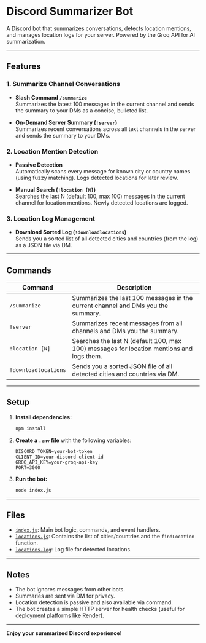 # Discord Summarizer Bot

A Discord bot that summarizes conversations, detects location mentions, and manages location logs for your server. Powered by the Groq API for AI summarization.

---

## Features

### 1. Summarize Channel Conversations
- **Slash Command `/summarize`**  
  Summarizes the latest 100 messages in the current channel and sends the summary to your DMs as a concise, bulleted list.

- **On-Demand Server Summary (`!server`)**  
  Summarizes recent conversations across all text channels in the server and sends the summary to your DMs.

### 2. Location Mention Detection
- **Passive Detection**  
  Automatically scans every message for known city or country names (using fuzzy matching). Logs detected locations for later review.

- **Manual Search (`!location [N]`)**  
  Searches the last N (default 100, max 100) messages in the current channel for location mentions. Newly detected locations are logged.

### 3. Location Log Management
- **Download Sorted Log (`!downloadlocations`)**  
  Sends you a sorted list of all detected cities and countries (from the log) as a JSON file via DM.

---

## Commands

| Command                | Description                                                                                  |
|------------------------|----------------------------------------------------------------------------------------------|
| `/summarize`           | Summarizes the last 100 messages in the current channel and DMs you the summary.             |
| `!server`              | Summarizes recent messages from all channels and DMs you the summary.                        |
| `!location [N]`        | Searches the last N (default 100, max 100) messages for location mentions and logs them.     |
| `!downloadlocations`   | Sends you a sorted JSON file of all detected cities and countries via DM.                    |

---

## Setup

1. **Install dependencies:**
    ```sh
    npm install
    ```

2. **Create a `.env` file** with the following variables:
    ```
    DISCORD_TOKEN=your-bot-token
    CLIENT_ID=your-discord-client-id
    GROQ_API_KEY=your-groq-api-key
    PORT=3000
    ```

3. **Run the bot:**
    ```sh
    node index.js
    ```

---

## Files

- [`index.js`](index.js): Main bot logic, commands, and event handlers.
- [`locations.js`](locations.js): Contains the list of cities/countries and the `findLocation` function.
- [`locations.log`](locations.log): Log file for detected locations.

---

## Notes

- The bot ignores messages from other bots.
- Summaries are sent via DM for privacy.
- Location detection is passive and also available via command.
- The bot creates a simple HTTP server for health checks (useful for deployment platforms like Render).

---

**Enjoy your summarized Discord experience!**